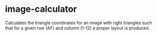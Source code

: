 # image-calculator
Calculates the triangle coordinates for an image with right triangles such that for a given row (AF) 
and column (1-12) a proper layout is produced.
